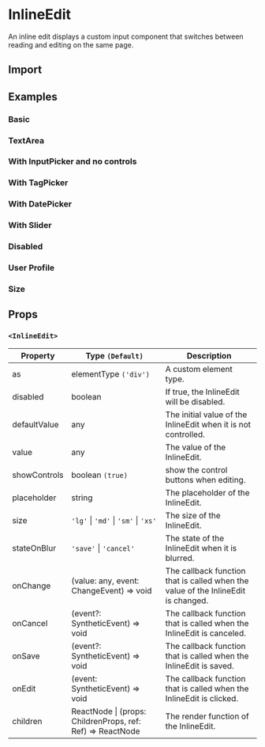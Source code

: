 # InlineEdit

An inline edit displays a custom input component that switches between reading and editing on the same page.

## Import

<!--{include:<import-guide>}-->

## Examples

### Basic

<!--{include:`basic.md`}-->

### TextArea

<!--{include:`text-area.md`}-->

### With InputPicker and no controls

<!--{include:`with-input-picker.md`}-->

### With TagPicker

<!--{include:`with-tag-picker.md`}-->

### With DatePicker

<!--{include:`with-date-picker.md`}-->

### With Slider

<!--{include:`with-slider.md`}-->

### Disabled

<!--{include:`disabled.md`}-->

### User Profile

<!--{include:`user-profile.md`}-->

### Size

<!--{include:`size.md`}-->

## Props

### `<InlineEdit>`

| Property     | Type `(Default)`                                                | Description                                                                       |
| ------------ | --------------------------------------------------------------- | --------------------------------------------------------------------------------- |
| as           | elementType `('div')`                                           | A custom element type.                                                            |
| disabled     | boolean                                                         | If true, the InlineEdit will be disabled.                                         |
| defaultValue | any                                                             | The initial value of the InlineEdit when it is not controlled.                    |
| value        | any                                                             | The value of the InlineEdit.                                                      |
| showControls | boolean `(true)`                                                | show the control buttons when editing.                                            |
| placeholder  | string                                                          | The placeholder of the InlineEdit.                                                |
| size         | `'lg'` \| `'md'` \| `'sm'` \| `'xs'`                            | The size of the InlineEdit.                                                       |
| stateOnBlur  | `'save'` \| `'cancel'`                                          | The state of the InlineEdit when it is blurred.                                   |
| onChange     | (value: any, event: ChangeEvent) => void                        | The callback function that is called when the value of the InlineEdit is changed. |
| onCancel     | (event?: SyntheticEvent) => void                                | The callback function that is called when the InlineEdit is canceled.             |
| onSave       | (event?: SyntheticEvent) => void                                | The callback function that is called when the InlineEdit is saved.                |
| onEdit       | (event: SyntheticEvent) => void                                 | The callback function that is called when the InlineEdit is clicked.              |
| children     | ReactNode \| (props: ChildrenProps, ref: Ref<any>) => ReactNode | The render function of the InlineEdit.                                            |
